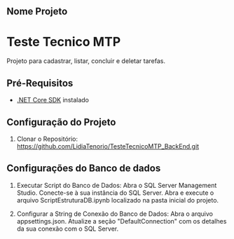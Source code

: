 ## Nome Projeto
# Teste Tecnico MTP

Projeto para cadastrar, listar, concluir e deletar tarefas.

## Pré-Requisitos
- [.NET Core SDK](https://www.microsoft.com/en-us/sql-server/sql-server-downloads) instalado

## Configuração do Projeto
1. Clonar o Repositório:
   https://github.com/LidiaTenorio/TesteTecnicoMTP_BackEnd.git

## Configurações do Banco de dados
  1. Executar Script do Banco de Dados:
    Abra o SQL Server Management Studio.
    Conecte-se à sua instância do SQL Server.
    Abra e execute o arquivo ScriptEstruturaDB.ipynb localizado na pasta inicial do projeto.

  2. Configurar a String de Conexão do Banco de Dados:
    Abra o arquivo appsettings.json.
    Atualize a seção "DefaultConnection" com os detalhes da sua conexão com o SQL Server.

